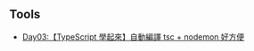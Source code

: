 ## Tools

- [Day03:【TypeScript 學起來】自動編譯 tsc + nodemon 好方便](https://ithelp.ithome.com.tw/articles/10263538?sc=iThomeR)
